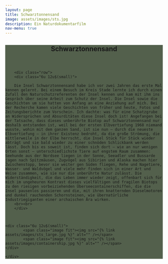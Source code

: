 ```yaml
---
layout: page
title: Schwarztonnensand
image: assets/images/sts.jpg
description: Ein Naturdokumentarfilm 
nav-menu: true
---
```


<!-- Main -->
<div id="main" class="alt" style="background-color: #192b0fbd">

<!-- One -->
<section id="one">
	<div class="inner">
		<header class="major">
			<h1>Schwarztonnensand</h1>
		</header>

        <div class="row">
	    <div class="6u 12u$(small)">
        
        Die Insel Schwarztonnensand habe ich vor zwei Jahren das erste Mal kennen gelernt. Bei einem Besuch im Kreis Stade lernte ich durch einen Zufall den Naturschutzreferenten der Insel kennen und kam mit ihm ins Gespräch über seine Arbeit zum Schutz der Insel. Die Insel sowie die Geschichten um sie hatten von Anfang an eine Anziehung auf mich. Bei der Recherche kamen viele Geschichten von früher und heute, Fotos und Zeitungsberichte zum Vorschein. Ich dachte: was für eine Schatzgrube an Widersprüchen und Absurditäten diese Insel doch ist! Angefangen bei der Tatsache, dass dieses unberührte Biotop auf Schwarztonnensand nur deshalb entstanden ist, weil bei der ersten Elbvertiefung 1968 niemand wusste, wohin mit dem ganzen Sand, ist sie nun – durch die neueste Elbvertiefung – in ihrer Existenz bedroht, da die große Strömung, die mittlerweile in der Elbe herrscht, die Insel Stück für Stück wieder abträgt und sie bald wieder zu einer schnöden Schlickbank werden lässt. Doch bis es soweit ist, finden sich dort – wie an nur wenigen Orten sonst – unterschiedlichste Tiere auf engstem Raum zusammen: Seehunde aus der Nordsee liegen in der Sonne, Seeadler und Bussarde jagen nach Spitzmäusen, Zugvögel aus Sibirien und Alaska machen hier Zwischenstopp, bevor sie weiter gen Süden fliegen, Rehe und Nagetiere, Wasser- und Waldvögel und viele mehr finden sich in einer Art und Weise zusammen, wie sie nur die unberührte Natur zulässt. Die Widerständigkeit, die das Leben immer wieder zeigt, offenbart sich für mich im ungeheuren Kontrast dieses vielfältigen und fragilen Biotops zu den riesigen vorbeiziehenden Überseecontainerschiffen, die die Insel pausenlos passieren und die, mit ihren knatternden Dieselmotoren und dunkel rauchenden Schornsteinen, wie übernatürliche Industriegiganten einer archaischen Ära wirken.
        <br><br>
        </div>

    
    
	<div class="6u 12u$(small)">
            <span class="image fit"><img src="{% link assets/images/sts_large.jpg %}" alt="" /></span>
            <span class="image fit"><img src="{% link assets/images/containership.jpg %}" alt="" /></span>
    </div>

    </div>


</div>